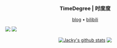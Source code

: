 <h3 align="center"> TimeDegree | 时度度</h3>

<p align="center">
  <a href="https://timedegree.github.io/">blog</a> •
  <a href="https://space.bilibili.com/10077094">bilibili</a> 
</p>

![](https://img.shields.io/badge/python-3.10-orange)
![](https://img.shields.io/badge/C++-17-blue)

<!--
**timedegree/timedegree** is a ✨ _special_ ✨ repository because its `README.md` (this file) appears on your GitHub profile.

Here are some ideas to get you started:

- 🔭 I’m currently working on ...
- 🌱 I’m currently learning ...
- 👯 I’m looking to collaborate on ...
- 🤔 I’m looking for help with ...
- 💬 Ask me about ...
- 📫 How to reach me: ...
- 😄 Pronouns: ...
- ⚡ Fun fact: ...
-->

<p align="center">
<a href="https://github.com/timedegree"><img align="center" src="https://github-readme-stats.vercel.app/api?username=timedegree&show_icons=true&include_all_commits=true&theme=vue&hide_border=true" alt="Jacky's github stats" /></a> 
<a href="https://github.com/timedegree"><img align="center" src="https://github-readme-stats.vercel.app/api/top-langs/?username=timedegree&layout=compact&theme=vue&hide_border=true" /></a>
</p>
